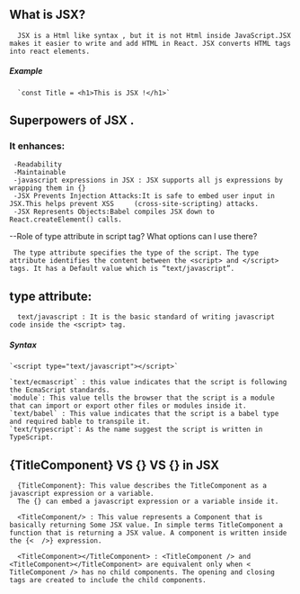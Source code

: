## What is JSX?
      JSX is a Html like syntax , but it is not Html inside JavaScript.JSX makes it easier to write and add HTML in React. JSX converts HTML tags into react elements. 
##### Example
      `const Title = <h1>This is JSX !</h1>`

## Superpowers of JSX .
      
  ### It enhances:

     -Readability
     -Maintainable
     -javascript expressions in JSX : JSX supports all js expressions by wrapping them in {}
     -JSX Prevents Injection Attacks:It is safe to embed user input in JSX.This helps prevent XSS     (cross-site-scripting) attacks.
     -JSX Represents Objects:Babel compiles JSX down to React.createElement() calls.


--Role of type attribute in script tag? What options can I use there?

     The type attribute specifies the type of the script. The type attribute identifies the content between the <script> and </script> tags. It has a Default value which is “text/javascript”.

   ## type attribute:
      text/javascript : It is the basic standard of writing javascript code inside the <script> tag.

 ##### Syntax
    `<script type="text/javascript"></script>`

    `text/ecmascript` : this value indicates that the script is following the EcmaScript standards.
    `module`: This value tells the browser that the script is a module that can import or export other files or modules inside it.
    `text/babel` : This value indicates that the script is a babel type and required bable to transpile it.
    `text/typescript`: As the name suggest the script is written in TypeScript.


## {TitleComponent} VS {<TitleComponent/>} VS {<TitleComponent></TitleComponent>} in JSX

      {TitleComponent}: This value describes the TitleComponent as a javascript expression or a variable. 
      The {} can embed a javascript expression or a variable inside it.

      <TitleComponent/> : This value represents a Component that is basically returning Some JSX value. In simple terms TitleComponent a function that is returning a JSX value. A component is written inside the {<  />} expression.

      <TitleComponent></TitleComponent> : <TitleComponent /> and <TitleComponent></TitleComponent> are equivalent only when < TitleComponent /> has no child components. The opening and closing tags are created to include the child components.